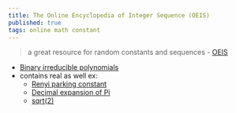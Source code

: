 ```yaml
---
title: The Online Encyclopedia of Integer Sequence (OEIS)
published: true
tags: online math constant
---
```

> a great resource for random constants and sequences - [OEIS](http://oeis.org/)

- [Binary irreducible polynomials](http://oeis.org/A014580)
- contains real as well ex: 
	- [Renyi parking constant](http://oeis.org/A247847)
    - [Decimal expansion of Pi](http://oeis.org/A000796)
    - [sqrt(2)](http://oeis.org/A002193)